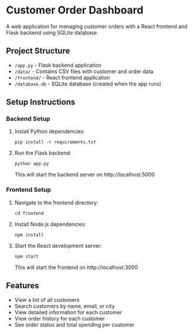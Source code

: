 # Customer Order Dashboard

A web application for managing customer orders with a React frontend and Flask backend using SQLite database.

## Project Structure

- `/app.py` - Flask backend application
- `/data/` - Contains CSV files with customer and order data
- `/frontend/` - React frontend application
- `/database.db` - SQLite database (created when the app runs)

## Setup Instructions

### Backend Setup

1. Install Python dependencies:
   ```
   pip install -r requirements.txt
   ```

2. Run the Flask backend:
   ```
   python app.py
   ```
   This will start the backend server on http://localhost:5000

### Frontend Setup

1. Navigate to the frontend directory:
   ```
   cd frontend
   ```

2. Install Node.js dependencies:
   ```
   npm install
   ```

3. Start the React development server:
   ```
   npm start
   ```
   This will start the frontend on http://localhost:3000

## Features

- View a list of all customers
- Search customers by name, email, or city
- View detailed information for each customer
- View order history for each customer
- See order status and total spending per customer